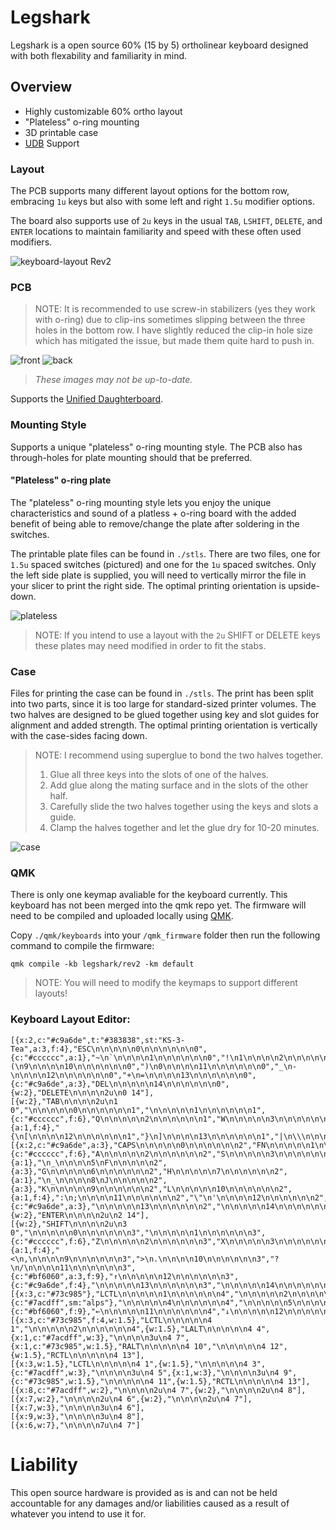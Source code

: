 # Legshark

Legshark is a open source 60% (15 by 5) ortholinear keyboard designed with both flexability and familiarity in mind.

## Overview

- Highly customizable 60% ortho layout
- "Plateless" o-ring mounting
- 3D printable case
- [UDB](https://github.com/Unified-Daughterboard/) Support

### Layout

The PCB supports many different layout options for the bottom row, embracing `1u` keys but also with some left and right `1.5u` modifier options.

The board also supports use of `2u` keys in the usual `TAB`, `LSHIFT`, `DELETE`, and `ENTER` locations to maintain familiarity and speed with these often used modifiers.

![keyboard-layout Rev2](images/keyboard-layout-rev2-new.png)

### PCB

> NOTE: It is recommended to use screw-in stabilizers (yes they work with o-ring) due to clip-ins sometimes slipping between the three holes in the bottom row. I have slightly reduced the clip-in hole size which has mitigated the issue, but made them quite hard to push in.

![front](images/front.PNG)
![back](images/back.PNG)
>_These images may not be up-to-date._

Supports the [Unified Daughterboard](https://github.com/Unified-Daughterboard/).

### Mounting Style

Supports a unique "plateless" o-ring mounting style. The PCB also has through-holes for plate mounting should that be preferred.

#### "Plateless" o-ring plate

The "plateless" o-ring mounting style lets you enjoy the unique characteristics and sound of a platless + o-ring board with the added benefit of being able to remove/change the plate after soldering in the switches.

The printable plate files can be found in `./stls`. There are two files, one for `1.5u` spaced switches (pictured) and one for the `1u` spaced switches. Only the left side plate is supplied, you will need to vertically mirror the file in your slicer to print the right side. The optimal printing orientation is upside-down.

![plateless](images/plateless.png)

>NOTE: If you intend to use a layout with the `2u` SHIFT or DELETE keys these plates may need modified in order to fit the stabs.

### Case

Files for printing the case can be found in `./stls`. The print has been split into two parts, since it is too large for standard-sized printer volumes. The two halves are designed to be glued together using key and slot guides for alignment and added strength. The optimal printing orientation is vertically with the case-sides facing down.

>NOTE: I recommend using superglue to bond the two halves together.
>1) Glue all three keys into the slots of one of the halves. 
>2) Add glue along the mating surface and in the slots of the other half. 
>3) Carefully slide the two halves together using the keys and slots a guide. 
>4) Clamp the halves together and let the glue dry for 10-20 minutes.

![case](images/case_render.png)

### QMK

There is only one keymap avaliable for the keyboard currently. This keyboard has not been merged into the qmk repo yet. The firmware will need to be compiled and uploaded locally using [QMK](https://qmk.fm/). 

Copy `./qmk/keyboards` into your `/qmk_firmware` folder then run the following command to compile the firmware:
```
qmk compile -kb legshark/rev2 -km default
```

>NOTE: You will need to modify the keymaps to support different layouts!

### Keyboard Layout Editor:

```
[{x:2,c:"#c9a6de",t:"#383838",st:"KS-3-Tea",a:3,f:4},"ESC\n\n\n\n\n0\n\n\n\n\n\n0",{c:"#cccccc",a:1},"~\n`\n\n\n\n1\n\n\n\n\n\n0","!\n1\n\n\n\n2\n\n\n\n\n\n0","@\n2\n\n\n\n3\n\n\n\n\n\n0","#\n3\n\n\n\n4\n\n\n\n\n\n0","$\n4\n\n\n\n5\n\n\n\n\n\n0","%\n5\n\n\n\n6\n\n\n\n\n\n0","^\n6\n\n\n\n7\n\n\n\n\n\n0","&\n7\n\n\n\n8\n\n\n\n\n\n0","*\n8\n\n\n\n9\n\n\n\n\n\n0","(\n9\n\n\n\n10\n\n\n\n\n\n0",")\n0\n\n\n\n11\n\n\n\n\n\n0","_\n-\n\n\n\n12\n\n\n\n\n\n0","+\n=\n\n\n\n13\n\n\n\n\n\n0",{c:"#c9a6de",a:3},"DEL\n\n\n\n\n14\n\n\n\n\n\n0",{w:2},"DELETE\n\n\n\n2u\n0 14"],
[{w:2},"TAB\n\n\n\n2u\n1 0","\n\n\n\n\n0\n\n\n\n\n\n1","\n\n\n\n\n1\n\n\n\n\n\n1",{c:"#cccccc",f:6},"Q\n\n\n\n\n2\n\n\n\n\n\n1","W\n\n\n\n\n3\n\n\n\n\n\n1","E\n\n\n\n\n4\n\n\n\n\n\n1","R\n\n\n\n\n5\n\n\n\n\n\n1","T\n\n\n\n\n6\n\n\n\n\n\n1","Y\n\n\n\n\n7\n\n\n\n\n\n1","U\n\n\n\n\n8\n\n\n\n\n\n1","I\n\n\n\n\n9\n\n\n\n\n\n1","O\n\n\n\n\n10\n\n\n\n\n\n1","P\n\n\n\n\n11\n\n\n\n\n\n1",{a:1,f:4},"{\n[\n\n\n\n12\n\n\n\n\n\n1","}\n]\n\n\n\n13\n\n\n\n\n\n1","|\n\\\n\n\n\n14\n\n\n\n\n\n1"],
[{x:2,c:"#c9a6de",a:3},"CAPS\n\n\n\n\n0\n\n\n\n\n\n2","FN\n\n\n\n\n1\n\n\n\n\n\n2",{c:"#cccccc",f:6},"A\n\n\n\n\n2\n\n\n\n\n\n2","S\n\n\n\n\n3\n\n\n\n\n\n2","D\n\n\n\n\n4\n\n\n\n\n\n2",{a:1},"\n_\n\n\n\n5\nF\n\n\n\n\n2",{a:3},"G\n\n\n\n\n6\n\n\n\n\n\n2","H\n\n\n\n\n7\n\n\n\n\n\n2",{a:1},"\n_\n\n\n\n8\nJ\n\n\n\n\n2",{a:3},"K\n\n\n\n\n9\n\n\n\n\n\n2","L\n\n\n\n\n10\n\n\n\n\n\n2",{a:1,f:4},":\n;\n\n\n\n11\n\n\n\n\n\n2","\"\n'\n\n\n\n12\n\n\n\n\n\n2",{c:"#c9a6de",a:3},"\n\n\n\n\n13\n\n\n\n\n\n2","\n\n\n\n\n14\n\n\n\n\n\n2",{w:2},"ENTER\n\n\n\n2u\n2 14"],
[{w:2},"SHIFT\n\n\n\n2u\n3 0","\n\n\n\n\n0\n\n\n\n\n\n3","\n\n\n\n\n1\n\n\n\n\n\n3",{c:"#cccccc",f:6},"Z\n\n\n\n\n2\n\n\n\n\n\n3","X\n\n\n\n\n3\n\n\n\n\n\n3","C\n\n\n\n\n4\n\n\n\n\n\n3","V\n\n\n\n\n5\n\n\n\n\n\n3","B\n\n\n\n\n6\n\n\n\n\n\n3","N\n\n\n\n\n7\n\n\n\n\n\n3","M\n\n\n\n\n8\n\n\n\n\n\n3",{a:1,f:4},"<\n,\n\n\n\n9\n\n\n\n\n\n3",">\n.\n\n\n\n10\n\n\n\n\n\n3","?\n/\n\n\n\n11\n\n\n\n\n\n3",{c:"#bf6060",a:3,f:9},"↑\n\n\n\n\n12\n\n\n\n\n\n3",{c:"#c9a6de",f:4},"\n\n\n\n\n13\n\n\n\n\n\n3","\n\n\n\n\n14\n\n\n\n\n\n3"],
[{x:3,c:"#73c985"},"LCTL\n\n\n\n\n1\n\n\n\n\n\n4","\n\n\n\n\n2\n\n\n\n\n\n4","LALT\n\n\n\n\n3\n\n\n\n\n\n4",{c:"#7acdff",sm:"alps"},"\n\n\n\n\n4\n\n\n\n\n\n4","\n\n\n\n\n5\n\n\n\n\n\n4","\n\n\n\n\n6\n\n\n\n\n\n4","\n\n\n\n\n7\n\n\n\n\n\n4","\n\n\n\n\n8\n\n\n\n\n\n4","\n\n\n\n\n9\n\n\n\n\n\n4","\n\n\n\n\n10\n\n\n\n\n\n4",{c:"#bf6060",f:9},"←\n\n\n\n\n11\n\n\n\n\n\n4","↓\n\n\n\n\n12\n\n\n\n\n\n4","→\n\n\n\n\n13\n\n\n\n\n\n4"],
[{x:3,c:"#73c985",f:4,w:1.5},"LCTL\n\n\n\n\n4 1","\n\n\n\n\n2\n\n\n\n\n\n4",{w:1.5},"LALT\n\n\n\n\n4 4",{x:1,c:"#7acdff",w:3},"\n\n\n\n3u\n4 7",{x:1,c:"#73c985",w:1.5},"RALT\n\n\n\n\n4 10","\n\n\n\n\n4 12",{w:1.5},"RCTL\n\n\n\n\n4 13"],
[{x:3,w:1.5},"LCTL\n\n\n\n\n4 1",{w:1.5},"\n\n\n\n\n4 3",{c:"#7acdff",w:3},"\n\n\n\n3u\n4 5",{x:1,w:3},"\n\n\n\n3u\n4 9",{c:"#73c985",w:1.5},"\n\n\n\n\n4 11",{w:1.5},"RCTL\n\n\n\n\n4 13"],
[{x:8,c:"#7acdff",w:2},"\n\n\n\n2u\n4 7",{w:2},"\n\n\n\n2u\n4 8"],
[{x:7,w:2},"\n\n\n\n2u\n4 6",{w:2},"\n\n\n\n2u\n4 7"],
[{x:7,w:3},"\n\n\n\n3u\n4 6"],
[{x:9,w:3},"\n\n\n\n3u\n4 8"],
[{x:6,w:7},"\n\n\n\n7u\n4 7"]
```
# Liability

This open source hardware is provided as is and can not be held accountable for any damages and/or liabilities caused as a result of whatever you intend to use it for.
